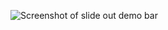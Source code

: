![Screenshot of slide out demo bar](https://i.ibb.co/sRzfwKK/Screenshot-2022-04-07-at-10-52-18.png "slide out demo bar")
